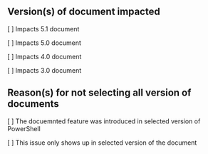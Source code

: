 <!--
If this doc issue is for content OUTSIDE of /reference folder (such as DSC, WMF etc.), there is no need to fill this template. Please delete the template before submitting the PR.

If this doc issue is for content UNDER /reference folder, please fill out this template:
-->

Version(s) of document impacted
------------------------------
[ ] Impacts 5.1 document

[ ] Impacts 5.0 document

[ ] Impacts 4.0 document

[ ] Impacts 3.0 document

<!--
If you are selecting only a subset of document version(s), please help us understand why you selected a subset

If the PR is fixing all the document version(s), please delete the list/options below
-->
Reason(s) for not selecting all version of documents
----------------------------------------------------
[ ]   The docuemnted feature was introduced in selected version of PowerShell

[ ]   This issue only shows up in selected version of the document

